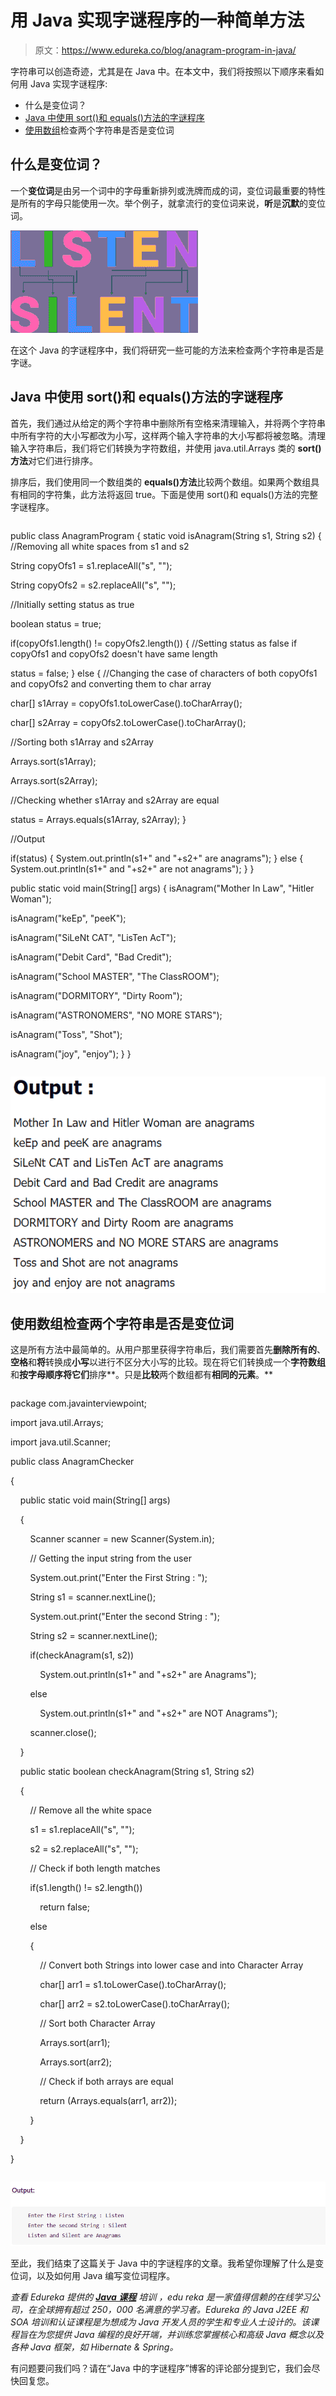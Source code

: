 # 用 Java 实现字谜程序的一种简单方法

> 原文：<https://www.edureka.co/blog/anagram-program-in-java/>

字符串可以创造奇迹，尤其是在 Java 中。在本文中，我们将按照以下顺序来看如何用 Java 实现字谜程序:

*   什么是变位词？
*   [Java 中使用 sort()和 equals()方法的字谜程序](#code-1)
*   [使用数组](#code-2)检查两个字符串是否是变位词

## 什么是变位词？

一个**变位词**是由另一个词中的字母重新排列或洗牌而成的词，变位词最重要的特性是所有的字母只能使用一次。举个例子，就拿流行的变位词来说，**听**是**沉默**的变位词。

![Anagram-Program-in-Java](img/8c77c0238696610090e2494be1002518.png)

在这个 Java 的字谜程序中，我们将研究一些可能的方法来检查两个字符串是否是字谜。

## **Java 中使用 sort()和 equals()方法的字谜程序**

首先，我们通过从给定的两个字符串中删除所有空格来清理输入，并将两个字符串中所有字符的大小写都改为小写，这样两个输入字符串的大小写都将被忽略。清理输入字符串后，我们将它们转换为字符数组，并使用 java.util.Arrays 类的 **sort()方法**对它们进行排序。

排序后，我们使用同一个数组类的 **equals()方法**比较两个数组。如果两个数组具有相同的字符集，此方法将返回 true。下面是使用 sort()和 equals()方法的完整字谜程序。

```

```
public class AnagramProgram
{
static void isAnagram(String s1, String s2)
{
//Removing all white spaces from s1 and s2

String copyOfs1 = s1.replaceAll("s", "");

String copyOfs2 = s2.replaceAll("s", "");

//Initially setting status as true

boolean status = true;

if(copyOfs1.length() != copyOfs2.length())
{
//Setting status as false if copyOfs1 and copyOfs2 doesn't have same length

status = false;
}
else
{
//Changing the case of characters of both copyOfs1 and copyOfs2 and converting them to char array

char[] s1Array = copyOfs1.toLowerCase().toCharArray();

char[] s2Array = copyOfs2.toLowerCase().toCharArray();

//Sorting both s1Array and s2Array

Arrays.sort(s1Array);

Arrays.sort(s2Array);

//Checking whether s1Array and s2Array are equal

status = Arrays.equals(s1Array, s2Array);
}

//Output

if(status)
{
System.out.println(s1+" and "+s2+" are anagrams");
}
else
{
System.out.println(s1+" and "+s2+" are not anagrams");
}
}

public static void main(String[] args)
{
isAnagram("Mother In Law", "Hitler Woman");

isAnagram("keEp", "peeK");

isAnagram("SiLeNt CAT", "LisTen AcT");

isAnagram("Debit Card", "Bad Credit");

isAnagram("School MASTER", "The ClassROOM");

isAnagram("DORMITORY", "Dirty Room");

isAnagram("ASTRONOMERS", "NO MORE STARS");

isAnagram("Toss", "Shot");

isAnagram("joy", "enjoy");
}
}

```

```

![anagram-program-in-java](img/96fd7c34d09db9eb11f1edf1b9d31ec2.png)

## **使用数组**检查两个字符串是否是变位词

这是所有方法中最简单的。从用户那里获得字符串后，我们需要首先**删除所有的**、**空格**和**将**转换成**小写**以进行不区分大小写的比较。现在将它们转换成一个**字符数组**和**按字母顺序将它们**排序**。只是**比较**两个数组都有**相同的元素**。**

```

```
package com.javainterviewpoint;

import java.util.Arrays;

import java.util.Scanner;

public class AnagramChecker

{

    public static void main(String[] args)

    {

        Scanner scanner = new Scanner(System.in);

        // Getting the input string from the user

        System.out.print("Enter the First String : ");

        String s1 = scanner.nextLine();

        System.out.print("Enter the second String : ");

        String s2 = scanner.nextLine();

        if(checkAnagram(s1, s2))

            System.out.println(s1+" and "+s2+" are Anagrams");

        else

            System.out.println(s1+" and "+s2+" are NOT Anagrams");

        scanner.close();

    }

    public static boolean checkAnagram(String s1, String s2)

    {

        // Remove all the white space

        s1 = s1.replaceAll("s", "");

        s2 = s2.replaceAll("s", "");

        // Check if both length matches

        if(s1.length() != s2.length())

            return false;

        else

        {

            // Convert both Strings into lower case and into Character Array

            char[] arr1 = s1.toLowerCase().toCharArray();

            char[] arr2 = s2.toLowerCase().toCharArray();

            // Sort both Character Array

            Arrays.sort(arr1);

            Arrays.sort(arr2);

            // Check if both arrays are equal

            return (Arrays.equals(arr1, arr2));

        }

    }

}
```

```

![anagram-program-in-java](img/597e08b44e29ceb58edab851aaff48ff.png)

至此，我们结束了这篇关于 Java 中的字谜程序的文章。我希望你理解了什么是变位词，以及如何用 Java 编写变位词程序。

*查看 Edureka 提供的  [**Java 课程**](https://www.edureka.co/java-j2ee-training-course) 培训* *，edu reka 是一家值得信赖的在线学习公司，在全球拥有超过 250，000 名满意的学习者。Edureka 的 Java J2EE 和 SOA 培训和认证课程是为想成为 Java 开发人员的学生和专业人士设计的。该课程旨在为您提供 Java 编程的良好开端，并训练您掌握核心和高级 Java 概念以及各种 Java 框架，如 Hibernate & Spring。*

有问题要问我们吗？请在“Java 中的字谜程序”博客的评论部分提到它，我们会尽快回复您。